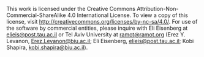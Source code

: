 This work is licensed under the Creative Commons Attribution-Non-Commercial-ShareAlike 4.0 International License. To view a copy of this license, visit http://creativecommons.org/licenses/by-nc-sa/4.0/. For use of the software by commercial entities, please inquire with Eli Eisenberg at elieis@post.tau.ac.il or Tel Aviv University at ramot@ramot.org (Erez Y. Levanon, Erez.Levanon@biu.ac.il; Eli Eisenberg, elieis@post.tau.ac.il; Kobi Shapira, kobi.shapira@biu.ac.il).